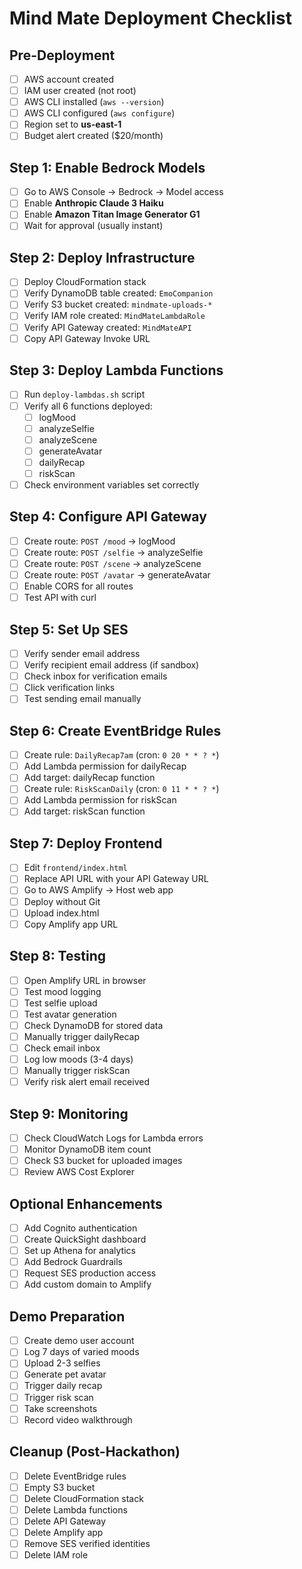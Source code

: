 # Mind Mate Deployment Checklist

## Pre-Deployment

- [ ] AWS account created
- [ ] IAM user created (not root)
- [ ] AWS CLI installed (`aws --version`)
- [ ] AWS CLI configured (`aws configure`)
- [ ] Region set to **us-east-1**
- [ ] Budget alert created ($20/month)

## Step 1: Enable Bedrock Models

- [ ] Go to AWS Console → Bedrock → Model access
- [ ] Enable **Anthropic Claude 3 Haiku**
- [ ] Enable **Amazon Titan Image Generator G1**
- [ ] Wait for approval (usually instant)

## Step 2: Deploy Infrastructure

- [ ] Deploy CloudFormation stack
- [ ] Verify DynamoDB table created: `EmoCompanion`
- [ ] Verify S3 bucket created: `mindmate-uploads-*`
- [ ] Verify IAM role created: `MindMateLambdaRole`
- [ ] Verify API Gateway created: `MindMateAPI`
- [ ] Copy API Gateway Invoke URL

## Step 3: Deploy Lambda Functions

- [ ] Run `deploy-lambdas.sh` script
- [ ] Verify all 6 functions deployed:
  - [ ] logMood
  - [ ] analyzeSelfie
  - [ ] analyzeScene
  - [ ] generateAvatar
  - [ ] dailyRecap
  - [ ] riskScan
- [ ] Check environment variables set correctly

## Step 4: Configure API Gateway

- [ ] Create route: `POST /mood` → logMood
- [ ] Create route: `POST /selfie` → analyzeSelfie
- [ ] Create route: `POST /scene` → analyzeScene
- [ ] Create route: `POST /avatar` → generateAvatar
- [ ] Enable CORS for all routes
- [ ] Test API with curl

## Step 5: Set Up SES

- [ ] Verify sender email address
- [ ] Verify recipient email address (if sandbox)
- [ ] Check inbox for verification emails
- [ ] Click verification links
- [ ] Test sending email manually

## Step 6: Create EventBridge Rules

- [ ] Create rule: `DailyRecap7am` (cron: `0 20 * * ? *`)
- [ ] Add Lambda permission for dailyRecap
- [ ] Add target: dailyRecap function
- [ ] Create rule: `RiskScanDaily` (cron: `0 11 * * ? *`)
- [ ] Add Lambda permission for riskScan
- [ ] Add target: riskScan function

## Step 7: Deploy Frontend

- [ ] Edit `frontend/index.html`
- [ ] Replace API URL with your API Gateway URL
- [ ] Go to AWS Amplify → Host web app
- [ ] Deploy without Git
- [ ] Upload index.html
- [ ] Copy Amplify app URL

## Step 8: Testing

- [ ] Open Amplify URL in browser
- [ ] Test mood logging
- [ ] Test selfie upload
- [ ] Test avatar generation
- [ ] Check DynamoDB for stored data
- [ ] Manually trigger dailyRecap
- [ ] Check email inbox
- [ ] Log low moods (3-4 days)
- [ ] Manually trigger riskScan
- [ ] Verify risk alert email received

## Step 9: Monitoring

- [ ] Check CloudWatch Logs for Lambda errors
- [ ] Monitor DynamoDB item count
- [ ] Check S3 bucket for uploaded images
- [ ] Review AWS Cost Explorer

## Optional Enhancements

- [ ] Add Cognito authentication
- [ ] Create QuickSight dashboard
- [ ] Set up Athena for analytics
- [ ] Add Bedrock Guardrails
- [ ] Request SES production access
- [ ] Add custom domain to Amplify

## Demo Preparation

- [ ] Create demo user account
- [ ] Log 7 days of varied moods
- [ ] Upload 2-3 selfies
- [ ] Generate pet avatar
- [ ] Trigger daily recap
- [ ] Trigger risk scan
- [ ] Take screenshots
- [ ] Record video walkthrough

## Cleanup (Post-Hackathon)

- [ ] Delete EventBridge rules
- [ ] Empty S3 bucket
- [ ] Delete CloudFormation stack
- [ ] Delete Lambda functions
- [ ] Delete API Gateway
- [ ] Delete Amplify app
- [ ] Remove SES verified identities
- [ ] Delete IAM role
